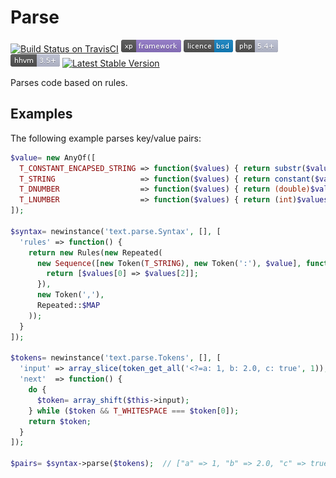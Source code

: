 Parse
=====

[![Build Status on TravisCI](https://secure.travis-ci.org/xp-forge/parse.svg)](http://travis-ci.org/xp-forge/parse)
[![XP Framework Mdodule](https://raw.githubusercontent.com/xp-framework/web/master/static/xp-framework-badge.png)](https://github.com/xp-framework/core)
[![BSD Licence](https://raw.githubusercontent.com/xp-framework/web/master/static/licence-bsd.png)](https://github.com/xp-framework/core/blob/master/LICENCE.md)
[![Required PHP 5.4+](https://raw.githubusercontent.com/xp-framework/web/master/static/php-5_4plus.png)](http://php.net/)
[![Required HHVM 3.5+](https://raw.githubusercontent.com/xp-framework/web/master/static/hhvm-3_5plus.png)](http://hhvm.com/)
[![Latest Stable Version](https://poser.pugx.org/xp-forge/parse/version.png)](https://packagist.org/packages/xp-forge/parse)

Parses code based on rules.

Examples
--------
The following example parses key/value pairs:

```php
$value= new AnyOf([
  T_CONSTANT_ENCAPSED_STRING => function($values) { return substr($values[0], 1, -1); },
  T_STRING                   => function($values) { return constant($values[0]); },
  T_DNUMBER                  => function($values) { return (double)$values[0]; },
  T_LNUMBER                  => function($values) { return (int)$values[0]; }
]);

$syntax= newinstance('text.parse.Syntax', [], [
  'rules' => function() {
    return new Rules(new Repeated(
      new Sequence([new Token(T_STRING), new Token(':'), $value], function($values) {
        return [$values[0] => $values[2]];
      }),
      new Token(','),
      Repeated::$MAP
    ));
  }
]);

$tokens= newinstance('text.parse.Tokens', [], [
  'input' => array_slice(token_get_all('<?=a: 1, b: 2.0, c: true', 1)),
  'next'  => function() {
    do {
      $token= array_shift($this->input);
    } while ($token && T_WHITESPACE === $token[0]);
    return $token;
  }
]);

$pairs= $syntax->parse($tokens);  // ["a" => 1, "b" => 2.0, "c" => true]
```